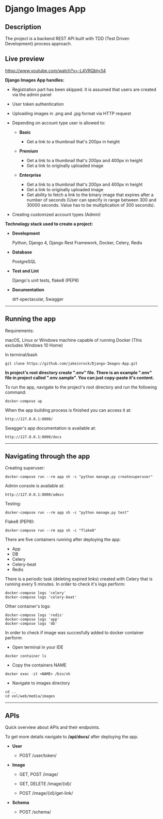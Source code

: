 # Django Images App

## Description
The project is a backend REST API built with TDD (Test Driven Development) process approach.

## Live preview

https://www.youtube.com/watch?v=-L4VRQbty34

**Django Images App handles:**

* Registration part has been skipped. It is assumed that users are created via the admin panel

* User token authentication

* Uploading images in .png and .jpg format via HTTP request

* Depending on account type user is allowed to:

    * **Basic**

        * Get a link to a thumbnail that's 200px in height

    * **Premium**

        * Get a link to a thumbnail that's 200px and 400px in height
        * Get a link to originally uploaded image

    * **Enterprise**

        * Get a link to a thumbnail that's 200px and 400px in height
        * Get a link to originally uploaded image
        * Get ability to fetch a link to the binary image that expires after a number of seconds (User can specify in range between 300 and 30000 seconds. Value has to be multiplication of 300 seconds).

* Creating customized account types (Admin)

**Technology stack used to create a project:**

* **Development**

    Python, Django 4, Django Rest Framework, Docker, Celery, Redis

* **Database**

    PostgreSQL

* **Test and Lint**

    Django's unit tests, flake8 (PEP8)

* **Documentation**

    drf-spectacular, Swagger
***
## Running the app

Requirements:

macOS, Linux or Windows machine capable of running Docker (This excludes Windows 10 Home)

In terminal/bash

    git clone https://github.com/jakeinrock/Django-Images-App.git

**In project's root directory create ".env" file. There is an example ".env" file in project called ".env.sample". You can just copy-paste it's content.**

To run the app, navigate to the project's root directory and run the following command:

    docker-compose up

When the app building process is finished you can access it at:

    http://127.0.0.1:8000/

Swagger's app documentation is available at:

    http://127.0.0.1:8000/docs

***
## Navigating through the app

Creating superuser:

    docker-compose run --rm app sh -c "python manage.py createsuperuser"

Admin console is available at:

    http://127.0.0.1:8000/admin

Testing:

    docker-compose run --rm app sh -c "python manage.py test"

Flake8 (PEP8):

    docker-compose run --rm app sh -c "flake8"

There are five containers running after deploying the app:

* App
* DB
* Celery
* Celery-beat
* Redis

There is a periodic task (deleting expired links) created with Celery that is running every 5 minutes. In order to check it's logs perform:

    docker-compose logs 'celery'
    docker-compose logs 'celery-beat'

Other container's logs:

    docker-compose logs 'redis'
    docker-compose logs 'app'
    docker-compose logs 'db'


In order to check if image was succesfully added to docker container perform:

* Open terminal in your IDE
```
docker container ls
```
* Copy the containers NAME
```
docker exec -it <NAME> /bin/sh
```
* Navigate to images directory
```
cd ..
cd vol/web/media/images
```


***

## APIs
Quick overview about APIs and their endpoints.

 To get more details navigate to **/api/docs/** after deploying the app.

 * **User**

    * POST /user/token/

 * **Image**

    * GET, POST /image/

    * GET, DELETE /image/{id}/

    * POST /image/{id}/get-link/

 * **Schema**

    * POST /schema/
